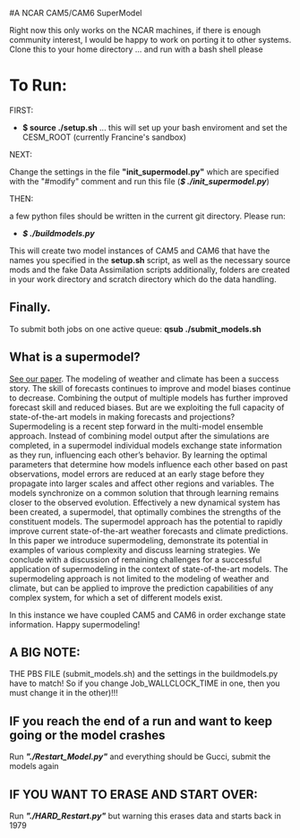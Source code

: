#A NCAR CAM5/CAM6 SuperModel


Right now this only works on the NCAR machines, if there is enough community interest, I would be happy to work on porting it to other systems. 
Clone this to your home directory ... and run with a bash shell please

# To Run: 
FIRST:
- **$ source ./setup.sh** ... this will set up your bash enviroment and set the CESM_ROOT (currently Francine's sandbox)

NEXT:

Change the settings in the file **"init_supermodel.py"** which are specified with the "#modify" comment and run this file (***$ ./init_supermodel.py***)

THEN: 

a few python files should be written in the current git directory. Please run:

- ***$ ./buildmodels.py***

This will create two model instances of CAM5 and CAM6 that have the names you specified in the **setup.sh** script, as well as the necessary source mods and the fake Data Assimilation scripts additionally, folders are created in your work directory and scratch directory which do the data handling. 

## Finally. 

To submit both jobs on one active queue: **qsub ./submit_models.sh**

## What is a supermodel? 

[See our paper](https://journals.ametsoc.org/view/journals/bams/aop/BAMS-D-22-0070.1/BAMS-D-22-0070.1.xml). The modeling of weather and climate has been a success story. The skill of forecasts continues to improve and model biases continue to decrease. Combining the output of multiple models has further improved forecast skill and reduced biases. But are we exploiting the full capacity of state-of-the-art models in making forecasts and projections? Supermodeling is a recent step forward in the multi-model ensemble approach. Instead of combining model output after the simulations are completed, in a supermodel individual models exchange state information as they run, influencing each other’s behavior. By learning the optimal parameters that determine how models influence each other based on past observations, model errors are reduced at an early stage before they propagate into larger scales and affect other regions and variables. The models synchronize on a common solution that through learning remains closer to the observed evolution. Effectively a new dynamical system has been created, a supermodel, that optimally combines the strengths of the constituent models. The supermodel approach has the potential to rapidly improve current state-of-the-art weather forecasts and climate predictions. In this paper we introduce supermodeling, demonstrate its potential in examples of various complexity and discuss learning strategies. We conclude with a discussion of remaining challenges for a successful application of supermodeling in the context of state-of-the-art models. The supermodeling approach is not limited to the modeling of weather and climate, but can be applied to improve the prediction capabilities of any complex system, for which a set of different models exist. 

In this instance we have coupled CAM5 and CAM6 in order exchange state information. Happy supermodeling! 

## A BIG NOTE: 
THE PBS FILE (submit_models.sh) and the settings in the buildmodels.py have to match! So if you change Job_WALLCLOCK_TIME in one, then you must change it in the other)!!!

## IF you reach the end of a run and want to keep going or the model crashes

Run ***"./Restart_Model.py"*** and everything should be Gucci, submit the models again

## IF YOU WANT TO ERASE AND START OVER: 

Run ***"./HARD_Restart.py"*** but warning this erases data and starts back in 1979


